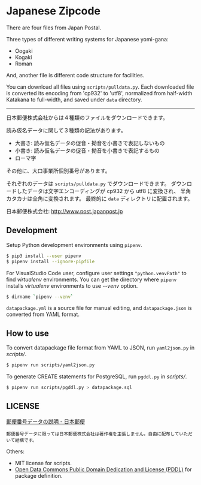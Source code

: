 # Japanese Zipcode

There are four files from Japan Postal.

Three types of different writing systems for Japanese yomi-gana:

* Oogaki
* Kogaki
* Roman

And, another file is different code structure for facilities.

You can download all files using `scripts/pulldata.py`.
Each downloaded file is converted its encoding from 'cp932' to 'utf8',
normalized from half-width Katakana to full-width,
and saved under `data` directory.

-----

日本郵便株式会社からは４種類のファイルをダウンロードできます。

読み仮名データに関して３種類の記法があります。

* 大書き: 読み仮名データの促音・拗音を小書きで表記しないもの
* 小書き: 読み仮名データの促音・拗音を小書きで表記するもの
* ローマ字

その他に、大口事業所個別番号があります。

それぞれのデータは `scripts/pulldata.py` でダウンロードできます。
ダウンロードしたデータは文字エンコーディングが cp932 から utf8 に変換され、
半角カタカナは全角に変換されます。
最終的に `data` ディレクトリに配置されます。

日本郵便株式会社: http://www.post.japanpost.jp

## Development

Setup Python development environments using `pipenv`.

```bash
$ pip3 install --user pipenv
$ pipenv install --ignore-pipfile
```

For VisualStudio Code user, configure user settings `"python.venvPath"` to find *virtualenv* environments.
You can get the directory where `pipenv` installs *virtualenv* environments to use *--venv* option.

```bash
$ dirname `pipenv --venv`
```

`datapackage.yml` is a source file for manual editing, and `datapackage.json` is converted from YAML format.

## How to use

To convert datapackage file format from YAML to JSON, run `yaml2json.py` in *scripts/*.

```bash
$ pipenv run scripts/yaml2json.py
```

To generate CREATE statements for PostgreSQL, run `pgddl.py` in *scripts/*.

```bash
$ pipenv run scripts/pgddl.py > datapackage.sql
```

## LICENSE

[郵便番号データの説明 - 日本郵便](http://www.post.japanpost.jp/zipcode/dl/readme.html)

    郵便番号データに限っては日本郵便株式会社は著作権を主張しません。自由に配布していただいて結構です。

Others:

- MIT license for scripts.
- [Open Data Commons Public Domain Dedication and License (PDDL)](https://opendatacommons.org/licenses/pddl/) for package definition.
